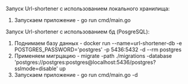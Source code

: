 Запуск Url-shortener с использованием локального хранилища:
1) Запускаем приложение - go run cmd/main.go

Запуск Url-shortener с использованием бд (PosgreSQL):
1) Поднимаем базу данных - docker run --name=url-shortener-db -e POSTGRES_PASSWORD='postgres' -p 5436:5432 -d --rm postgres
2) Применяем мигрцацию - migrate -path ./migrations -database 'postgres://postgres:postgres@localhost:5436/postgres?sslmode=disable' up
3) Запускаем приложение - go run cmd/main.go -d

